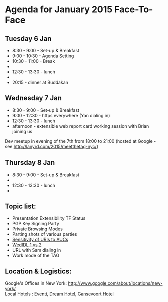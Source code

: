 # Agenda for January 2015 Face-To-Face

## Tuesday 6 Jan

* 8:30 - 9:00 - Set-up & Breakfast
* 9:00 - 10:30 - Agenda Setting
* 10:30 - 11:00 - Break
* 
* 12:30 - 13:30 - lunch
* 
* 20:15 - dinner at Buddakan

## Wednesday 7 Jan 

* 8:30 - 9:00 - Set-up & Breakfast
* 9:00 - 12:30 - https everywhere (Yan dialing in)
* 12:30 - 13:30 - lunch
* afternoon - extensible web report card working session with Brian joining us

Dev meetup in evening of the 7th from 18:00 to 21:00 (hosted at Google - see http://lanyrd.com/2015/meetthetag-nyc/)

## Thursday 8 Jan

* 8:30 - 9:00 - Set-up & Breakfast
*
* 12:30 - 13:30 - lunch
* 

## Topic list:
 * Presentation Extensibility TF Status
 * PGP Key Signing Party
 * Private Browsing Modes
 * Parting shots of various parties
 * [Sensitivity of URIs to AUCs](http://lists.w3.org/Archives/Public/www-tag/2014Nov/0009.html)
 * [WedIDL 1 vs 2](http://lists.w3.org/Archives/Public/www-tag/2014Dec/0005.html)
 * URL with Sam dialing in
 * Work mode of the TAG

## Location & Logistics:  
Google's Offices in New York: http://www.google.com/about/locations/new-york/  
Local Hotels : [Eventi](http://www.eventihotel.com), [Dream Hotel](http://www.dreamdowntown.com), [Gansevoort Hotel](http://www.gansevoorthotelgroup.com/hotels/gansevoort-meatpacking-nyc)  
